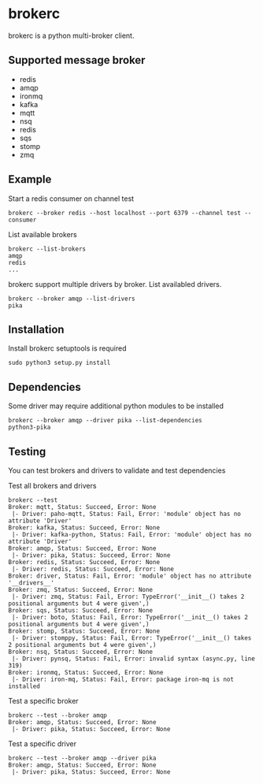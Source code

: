# brokerc
brokerc is a python multi-broker client.

## Supported message broker
* redis
* amqp
* ironmq
* kafka
* mqtt
* nsq
* redis
* sqs
* stomp
* zmq

## Example
Start a redis consumer on channel test
```
brokerc --broker redis --host localhost --port 6379 --channel test --consumer
```

List available brokers
```
brokerc --list-brokers
amqp
redis
...
```

brokerc support multiple drivers by broker. List availabled drivers.
```
brokerc --broker amqp --list-drivers
pika
```

## Installation
Install brokerc
setuptools is required
```
sudo python3 setup.py install
```

## Dependencies
Some driver may require additional python modules to be installed
```
brokerc --broker amqp --driver pika --list-dependencies
python3-pika
```

## Testing
You can test brokers and drivers to validate and test dependencies

Test all brokers and drivers
```
brokerc --test
Broker: mqtt, Status: Succeed, Error: None
 |- Driver: paho-mqtt, Status: Fail, Error: 'module' object has no attribute 'Driver'
Broker: kafka, Status: Succeed, Error: None
 |- Driver: kafka-python, Status: Fail, Error: 'module' object has no attribute 'Driver'
Broker: amqp, Status: Succeed, Error: None
 |- Driver: pika, Status: Succeed, Error: None
Broker: redis, Status: Succeed, Error: None
 |- Driver: redis, Status: Succeed, Error: None
Broker: driver, Status: Fail, Error: 'module' object has no attribute '__drivers__'
Broker: zmq, Status: Succeed, Error: None
 |- Driver: zmq, Status: Fail, Error: TypeError('__init__() takes 2 positional arguments but 4 were given',)
Broker: sqs, Status: Succeed, Error: None
 |- Driver: boto, Status: Fail, Error: TypeError('__init__() takes 2 positional arguments but 4 were given',)
Broker: stomp, Status: Succeed, Error: None
 |- Driver: stomppy, Status: Fail, Error: TypeError('__init__() takes 2 positional arguments but 4 were given',)
Broker: nsq, Status: Succeed, Error: None
 |- Driver: pynsq, Status: Fail, Error: invalid syntax (async.py, line 319)
Broker: ironmq, Status: Succeed, Error: None
 |- Driver: iron-mq, Status: Fail, Error: package iron-mq is not installed
```

Test a specific broker
```
brokerc --test --broker amqp
Broker: amqp, Status: Succeed, Error: None
 |- Driver: pika, Status: Succeed, Error: None
```

Test a specific driver
```
brokerc --test --broker amqp --driver pika
Broker: amqp, Status: Succeed, Error: None
 |- Driver: pika, Status: Succeed, Error: None
```
